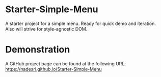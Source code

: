 # Starter-Simple-Menu
A starter project for a simple menu. Ready for quick demo and iteration. Also will strive for style-agnostic DOM.

# Demonstration
A GitHub project page can be found at the following URL: https://nadesri.github.io/Starter-Simple-Menu
